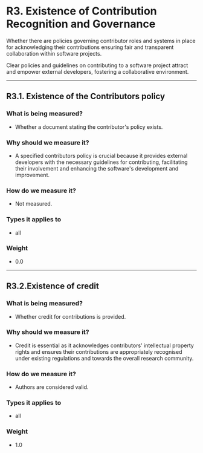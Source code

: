 # R3. Existence of Contribution Recognition and Governance 

Whether there are policies governing contributor roles and systems in place for acknowledging their contributions ensuring fair and transparent collaboration within software projects. 

Clear policies and guidelines on contributing to a software project attract and empower external developers, fostering a collaborative environment.


--- 


## R3.1. Existence of the Contributors policy 

### What is being measured? 

- Whether a document stating the contributor's policy exists. 

### Why should we measure it? 

- A specified contributors policy is crucial because it provides external developers with the necessary guidelines for contributing, facilitating their involvement and enhancing the software's development and improvement. 

### How do we measure it? 

- Not measured. 

### Types it applies to 

- all

### Weight 

- 0.0

--- 


## R3.2.Existence of credit 

### What is being measured? 

- Whether credit for contributions is provided. 

### Why should we measure it? 

- Credit is essential as it acknowledges contributors' intellectual property rights and ensures their contributions are appropriately recognised under existing regulations and towards the overall research community. 

### How do we measure it? 

- Authors are considered valid. 

### Types it applies to 

- all

### Weight 

- 1.0